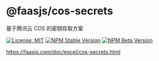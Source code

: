 # @faasjs/cos-secrets

基于腾讯云 COS 的密钥存取方案

[![License: MIT](https://img.shields.io/npm/l/@faasjs/cos-secrets.svg)](https://github.com/faasjs/faasjs/blob/master/packages/faasjs/cos-secrets/LICENSE)
[![NPM Stable Version](https://img.shields.io/npm/v/@faasjs/cos-secrets/stable.svg)](https://www.npmjs.com/package/@faasjs/cos-secrets)
[![NPM Beta Version](https://img.shields.io/npm/v/@faasjs/cos-secrets/beta.svg)](https://www.npmjs.com/package/@faasjs/cos-secrets)

https://faasjs.com/doc/excel/cos-secrets.html
